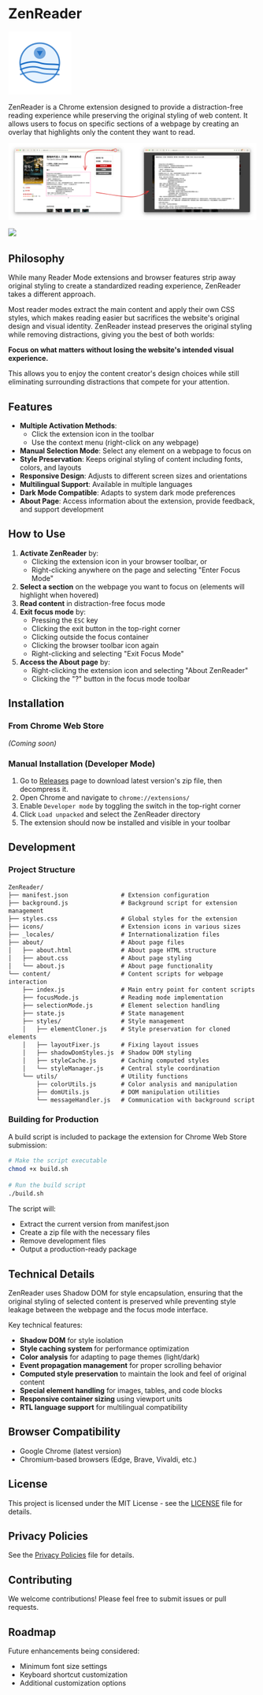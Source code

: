 # ZenReader

![ZenReader Logo](icons/icon128.png)

ZenReader is a Chrome extension designed to provide a distraction-free reading experience while preserving the original styling of web content. It allows users to focus on specific sections of a webpage by creating an overlay that highlights only the content they want to read.

![screenshot](screenshots/1.png)

<a href="https://www.buymeacoffee.com/chiahsien"><img src="https://img.buymeacoffee.com/button-api/?text=Buy me a coffee&emoji=&slug=chiahsien&button_colour=5F7FFF&font_colour=ffffff&font_family=Comic&outline_colour=000000&coffee_colour=FFDD00" /></a>

## Philosophy

While many Reader Mode extensions and browser features strip away original styling to create a standardized reading experience, ZenReader takes a different approach. 

Most reader modes extract the main content and apply their own CSS styles, which makes reading easier but sacrifices the website's original design and visual identity. ZenReader instead preserves the original styling while removing distractions, giving you the best of both worlds:

**Focus on what matters without losing the website's intended visual experience.**

This allows you to enjoy the content creator's design choices while still eliminating surrounding distractions that compete for your attention.

## Features

- **Multiple Activation Methods**:
  - Click the extension icon in the toolbar
  - Use the context menu (right-click on any webpage)
- **Manual Selection Mode**: Select any element on a webpage to focus on
- **Style Preservation**: Keeps original styling of content including fonts, colors, and layouts
- **Responsive Design**: Adjusts to different screen sizes and orientations
- **Multilingual Support**: Available in multiple languages
- **Dark Mode Compatible**: Adapts to system dark mode preferences
- **About Page**: Access information about the extension, provide feedback, and support development

## How to Use

1. **Activate ZenReader** by:
   - Clicking the extension icon in your browser toolbar, or
   - Right-clicking anywhere on the page and selecting "Enter Focus Mode"
2. **Select a section** on the webpage you want to focus on (elements will highlight when hovered)
3. **Read content** in distraction-free focus mode
4. **Exit focus mode** by:
   - Pressing the `ESC` key
   - Clicking the exit button in the top-right corner
   - Clicking outside the focus container
   - Clicking the browser toolbar icon again
   - Right-clicking and selecting "Exit Focus Mode"
5. **Access the About page** by:
   - Right-clicking the extension icon and selecting "About ZenReader"
   - Clicking the "?" button in the focus mode toolbar

## Installation

### From Chrome Web Store

_(Coming soon)_

### Manual Installation (Developer Mode)

1. Go to [Releases](https://github.com/chiahsien/ZenReader/releases) page to download latest version's zip file, then decompress it.
2. Open Chrome and navigate to `chrome://extensions/`
3. Enable `Developer mode` by toggling the switch in the top-right corner
4. Click `Load unpacked` and select the ZenReader directory
5. The extension should now be installed and visible in your toolbar

## Development

### Project Structure

```
ZenReader/
├── manifest.json               # Extension configuration
├── background.js               # Background script for extension management
├── styles.css                  # Global styles for the extension
├── icons/                      # Extension icons in various sizes
├── _locales/                   # Internationalization files
├── about/                      # About page files
│   ├── about.html              # About page HTML structure
│   ├── about.css               # About page styling
│   └── about.js                # About page functionality
└── content/                    # Content scripts for webpage interaction
    ├── index.js                # Main entry point for content scripts
    ├── focusMode.js            # Reading mode implementation
    ├── selectionMode.js        # Element selection handling
    ├── state.js                # State management
    ├── styles/                 # Style management
    │   ├── elementCloner.js    # Style preservation for cloned elements
    │   ├── layoutFixer.js      # Fixing layout issues
    │   ├── shadowDomStyles.js  # Shadow DOM styling
    │   ├── styleCache.js       # Caching computed styles
    │   └── styleManager.js     # Central style coordination
    └── utils/                  # Utility functions
        ├── colorUtils.js       # Color analysis and manipulation
        ├── domUtils.js         # DOM manipulation utilities
        └── messageHandler.js   # Communication with background script
```

### Building for Production

A build script is included to package the extension for Chrome Web Store submission:

```bash
# Make the script executable
chmod +x build.sh

# Run the build script
./build.sh
```

The script will:

- Extract the current version from manifest.json
- Create a zip file with the necessary files
- Remove development files
- Output a production-ready package

## Technical Details

ZenReader uses Shadow DOM for style encapsulation, ensuring that the original styling of selected content is preserved while preventing style leakage between the webpage and the focus mode interface.

Key technical features:

- **Shadow DOM** for style isolation
- **Style caching system** for performance optimization
- **Color analysis** for adapting to page themes (light/dark)
- **Event propagation management** for proper scrolling behavior
- **Computed style preservation** to maintain the look and feel of original content
- **Special element handling** for images, tables, and code blocks
- **Responsive container sizing** using viewport units
- **RTL language support** for multilingual compatibility

## Browser Compatibility

- Google Chrome (latest version)
- Chromium-based browsers (Edge, Brave, Vivaldi, etc.)

## License

This project is licensed under the MIT License - see the [LICENSE](LICENSE) file for details.

## Privacy Policies

See the [Privacy Policies](PrivacyPolicies.md) file for details.

## Contributing

We welcome contributions! Please feel free to submit issues or pull requests.

## Roadmap

Future enhancements being considered:

- Minimum font size settings
- Keyboard shortcut customization
- Additional customization options

